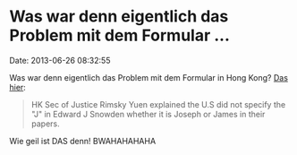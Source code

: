 Was war denn eigentlich das Problem mit dem Formular \...
=========================================================

Date: 2013-06-26 08:32:55

Was war denn eigentlich das Problem mit dem Formular in Hong Kong? [Das
hier](https://twitter.com/oiwan/status/349533703837466625):

> HK Sec of Justice Rimsky Yuen explained the U.S did not specify the
> \"J\" in Edward J Snowden whether it is Joseph or James in their
> papers.

Wie geil ist DAS denn! BWAHAHAHAHA
